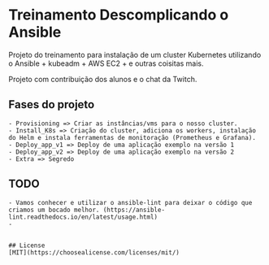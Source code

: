 # Treinamento Descomplicando o Ansible

Projeto do treinamento para instalação de um cluster Kubernetes utilizando o Ansible + kubeadm + AWS EC2 + e outras coisitas mais.

Projeto com contribuição dos alunos e o chat da Twitch.

## Fases do projeto

```
- Provisioning => Criar as instâncias/vms para o nosso cluster.
- Install_K8s => Criação do cluster, adiciona os workers, instalação do Helm e instala ferramentas de monitoração (Prometheus e Grafana).
- Deploy_app_v1 => Deploy de uma aplicação exemplo na versão 1
- Deploy_app_v2 => Deploy de uma aplicação exemplo na versão 2
- Extra => Segredo
```

## TODO

```
- Vamos conhecer e utilizar o ansible-lint para deixar o código que criamos um bocado melhor. (https://ansible-lint.readthedocs.io/en/latest/usage.html)
- 


## License
[MIT](https://choosealicense.com/licenses/mit/)
